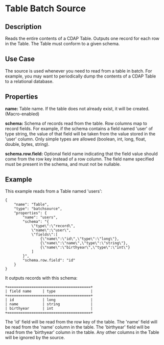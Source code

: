 # Table Batch Source


Description
-----------
Reads the entire contents of a CDAP Table. Outputs one record for each row in the Table.
The Table must conform to a given schema. 


Use Case
--------
The source is used whenever you need to read from a table in batch. For example,
you may want to periodically dump the contents of a CDAP Table to a relational database.


Properties
----------
**name:** Table name. If the table does not already exist, it will be created. (Macro-enabled)

**schema:** Schema of records read from the table. Row columns map to record
fields. For example, if the schema contains a field named 'user' of type string, the value
of that field will be taken from the value stored in the 'user' column. Only simple types
are allowed (boolean, int, long, float, double, bytes, string).

**schema.row.field:** Optional field name indicating that the field value should
come from the row key instead of a row column. The field name specified must be present in
the schema, and must not be nullable.


Example
-------
This example reads from a Table named 'users':

    {
        "name": "Table",
        "type": "batchsource",
        "properties": {
            "name": "users",
            "schema": "{
                \"type\":\"record\",
                \"name\":\"user\",
                \"fields\":[
                    {\"name\":\"id\",\"type\":\"long\"},
                    {\"name\":\"name\",\"type\":\"string\"},
                    {\"name\":\"birthyear\",\"type\":\"int\"}
                ]
            }",
            "schema.row.field": "id"
        }
    }

It outputs records with this schema:

    +======================================+
    | field name     | type                |
    +======================================+
    | id             | long                |
    | name           | string              |
    | birthyear      | int                 |
    +======================================+

The 'id' field will be read from the row key of the table. The 'name' field will be read from the
'name' column in the table. The 'birthyear' field will be read from the 'birthyear' column in the
table. Any other columns in the Table will be ignored by the source.
